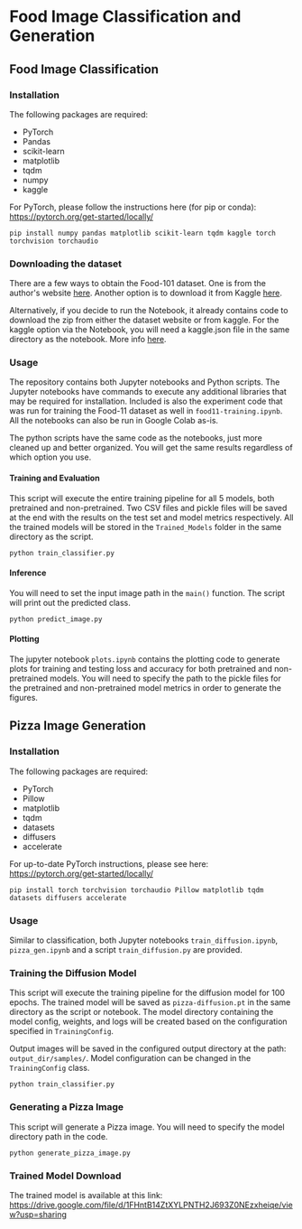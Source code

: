 # Food Image Classification and Generation

## Food Image Classification

### Installation

The following packages are required:

- PyTorch
- Pandas
- scikit-learn
- matplotlib
- tqdm
- numpy
- kaggle

For PyTorch, please follow the instructions here (for pip or conda): https://pytorch.org/get-started/locally/

```shell
pip install numpy pandas matplotlib scikit-learn tqdm kaggle torch torchvision torchaudio
```

### Downloading the dataset

There are a few ways to obtain the Food-101 dataset. One is from the author's website [here](https://data.vision.ee.ethz.ch/cvl/datasets_extra/food-101/).
Another option is to download it from Kaggle [here](https://www.kaggle.com/datasets/dansbecker/food-101).

Alternatively, if you decide to run the Notebook, it already contains code to download the zip from either the dataset website or from kaggle. For the kaggle option via the Notebook, you will need a kaggle.json file in the same directory as the notebook. More info [here](https://www.kaggle.com/discussions/general/156610).

### Usage

The repository contains both Jupyter notebooks and Python scripts. The Jupyter notebooks have commands to execute any additional libraries that may be required for installation.
Included is also the experiment code that was run for training the Food-11 dataset as well in ```food11-training.ipynb```. All the notebooks can also be run in Google Colab as-is.


The python scripts have the same code as the notebooks, just more cleaned up and better organized. You will get the same results regardless of which option you use.

#### Training and Evaluation

This script will execute the entire training pipeline for all 5 models, both pretrained and non-pretrained. Two CSV files and pickle files will be saved at the end with the results on the test set and model metrics respectively. All the trained models will be stored in the ```Trained_Models``` folder in the same directory as the script.

```shell
python train_classifier.py
```

#### Inference

You will need to set the input image path in the ```main()``` function. The script will print out the predicted class.

```shell
python predict_image.py
```

#### Plotting

The jupyter notebook ```plots.ipynb``` contains the plotting code to generate plots for training and testing loss and accuracy for both pretrained and non-pretrained models.
You will need to specify the path to the pickle files for the pretrained and non-pretrained model metrics in order to generate the figures.

## Pizza Image Generation

### Installation

The following packages are required:

- PyTorch
- Pillow
- matplotlib
- tqdm
- datasets
- diffusers
- accelerate

For up-to-date PyTorch instructions, please see here: https://pytorch.org/get-started/locally/

```shell
pip install torch torchvision torchaudio Pillow matplotlib tqdm datasets diffusers accelerate
```

### Usage

Similar to classification, both Jupyter notebooks ```train_diffusion.ipynb```, ```pizza_gen.ipynb``` and a script ```train_diffusion.py``` are provided.

### Training the Diffusion Model

This script will execute the training pipeline for the diffusion model for 100 epochs. The trained model will be saved as ```pizza-diffusion.pt``` in the same directory as the script or notebook.
The model directory containing the model config, weights, and logs will be created based on the configuration specified in ```TrainingConfig```.

Output images will be saved in the configured output directory at the path: ```output_dir/samples/```. Model configuration can be changed in the ```TrainingConfig``` class.

```shell
python train_classifier.py
```

### Generating a Pizza Image

This script will generate a Pizza image. You will need to specify the model directory path in the code.

```shell
python generate_pizza_image.py
```

### Trained Model Download

The trained model is available at this link: https://drive.google.com/file/d/1FHntB14ZtXYLPNTH2J693Z0NEzxheiqe/view?usp=sharing